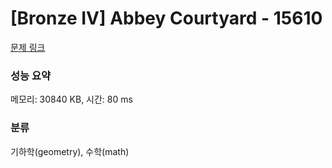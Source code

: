 # [Bronze IV] Abbey Courtyard - 15610 

[문제 링크](https://www.acmicpc.net/problem/15610) 

### 성능 요약

메모리: 30840 KB, 시간: 80 ms

### 분류

기하학(geometry), 수학(math)

